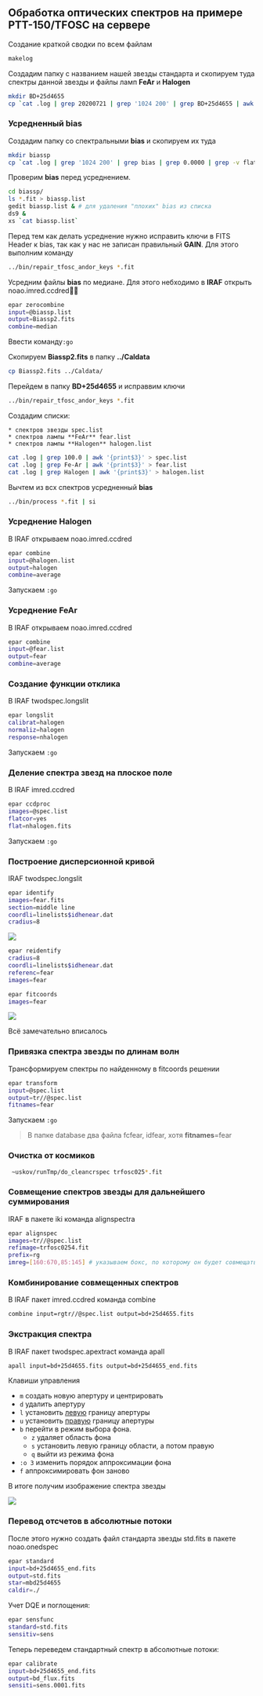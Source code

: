 ## Обработка оптических спектров на примере РТТ-150/TFOSC на сервере

Создание краткой сводки по всем файлам

```bash
makelog
```

Создадим папку с названием нашей звезды стандарта и скопируем туда спектры данной звезды и файлы ламп **FeAr** и **Halogen**

```bash
mkdir BD+25d4655
cp `cat .log | grep 20200721 | grep '1024 200' | grep BD+25d4655 | awk '{print$3}'` BD+25d4655/
```

### Усредненный bias

Создадим папку со спектральными **bias** и скопируем их туда

```bash
mkdir biassp
cp `cat .log | grep '1024 200' | grep bias | grep 0.0000 | grep -v flat | awk '{print$3}'` biassp/
```

Проверим **bias** перед усреднением. 

```bash
cd biassp/
ls *.fit > biassp.list
gedit biassp.list & # для удаления "плохих" bias из списка
ds9 &
xs `cat biassp.list`
```

Перед тем как делать усреднение нужно исправить ключи в FITS Header к bias, так как у нас не записан правильный **GAIN**. Для этого выполним команду 

```bash
../bin/repair_tfosc_andor_keys *.fit
```

Усредним файлы **bias** по медиане. Для этого небходимо в **IRAF** открыть noao.imred.ccdred

```bash
epar zerocombine
input=@biassp.list
output=Biassp2.fits
combine=median
```

Ввести команду`:go`

Скопируем **Biassp2.fits** в папку **../Caldata**

```bash
cp Biassp2.fits ../Caldata/
```

Перейдем в папку **BD+25d4655** и исправвим ключи

```bash
../bin/repair_tfosc_andor_keys *.fit
```

Создадим списки:

	* спектров звезды spec.list 
	* спектров лампы **FeAr** fear.list
	* спектров лампы **Halogen** halogen.list

```bash
cat .log | grep 100.0 | awk '{print$3}' > spec.list
cat .log | grep Fe-Ar | awk '{print$3}' > fear.list
cat .log | grep Halogen | awk '{print$3}' > halogen.list
```

Вычтем из всх спектров усредненный **bias**

```bash
../bin/process *.fit | si
```

### Усреднение Halogen

В IRAF открываем noao.imred.ccdred

```bash
epar combine
input=@halogen.list
output=halogen
combine=average
```

Запускаем `:go`

### Усреднение FeAr

В IRAF открываем noao.imred.ccdred

```bash
epar combine
input=@fear.list
output=fear
combine=average
```



### Создание функции отклика

В IRAF twodspec.longslit 

```bash
epar longslit
calibrat=halogen
normaliz=halogen
response=nhalogen
```

Запускаем `:go`

### Деление спектра звезд на плоское поле

В IRAF imred.ccdred 

```bash
epar ccdproc
images=@spec.list
flatcor=yes
flat=nhalogen.fits
```

Запускаем `:go`

### Построение дисперсионной кривой

IRAF twodspec.longslit

```bash
epar identify
images=fear.fits
section=middle line
coordli=linelists$idhenear.dat
cradius=8
```

![](lines_rtt.png)





```bash
epar reidentify
cradius=8
coordli=linelists$idhenear.dat
referenc=fear
images=fear
```



```bash
epar fitcoords
images=fear
```

![](fitcoords.png)

Всё замечательно вписалось

### Привязка спектра звезды по длинам волн

Трансформируем спектры по найденному в fitcoords решении

```bash
epar transform
input=@spec.list
output=tr//@spec.list
fitnames=fear
```

Запускаем `:go`

> В папке database два файла fcfear, idfear, хотя **fitnames**=fear 

### Очистка от космиков

```bash
 ~uskov/runTmp/do_cleancrspec trfosc025*.fit
```

### Совмещение спектров звезды для дальнейшего суммирования

IRAF в пакете iki команда alignspectra

```bash
epar alignspec
images=tr//@spec.list
refimage=trfosc0254.fit
prefix=rg
imreg=[160:670,85:145] # указываем бокс, по которому он будет совмещать спектры для дальнейшего складывания
```

### Комбинирование совмещенных спектров

В IRAF пакет imred.ccdred команда combine

```bash
combine input=rgtr//@spec.list output=bd+25d4655.fits
```



### Экстракция спектра

В IRAF пакет twodspec.apextract команда apall

```bash
apall input=bd+25d4655.fits output=bd+25d4655_end.fits
```

Клавиши управления

* `m` создать новую апертуру и центрировать
* `d` удалить апертуру
* `l` установить <u>левую</u> границу апертуры
* `u` установить <u>правую</u> границу апертуры
* `b` перейти в режим выбора фона. 
  * `z` удаляет область фона
  * `s` установить левую границу области, а потом правую
  * `q` выйти из режима фона
* `:o 3` изменить порядок аппроксимации фона 
* `f` аппроксимировать фон заново

В итоге получим изображение спектра звезды

![](spec_bd+25d.png)

### Перевод отсчетов в абсолютные потоки

После этого нужно создать файл стандарта звезды std.fits в пакете noao.onedspec

```bash
epar standard
input=bd+25d4655_end.fits 
output=std.fits 
star=mbd25d4655
caldir=./
```

Учет DQE и поглощения:

```bash
epar sensfunc 
standard=std.fits  
sensitiv=sens
```

Теперь переведем стандартный спектр в абсолютные потоки:

```bash
epar calibrate 
input=bd+25d4655_end.fits 
output=bd_flux.fits
sensiti=sens.0001.fits
```